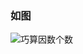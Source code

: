 ### 如图

![巧算因数个数](https://uploadfiles.nowcoder.net/images/20170906/121024_1504706520470_3A73838B2BD4B23F61F7E20824F1701D)
